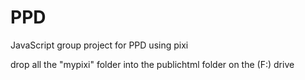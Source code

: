 # PPD
JavaScript group project for PPD using pixi

drop all the "mypixi" folder into the publichtml folder on the (F:) drive
